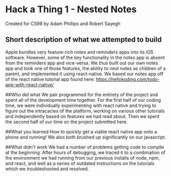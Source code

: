 # Hack a Thing 1 - Nested Notes
Created for CS98 by Adam Phillips and Robert Sayegh

## Short description of what we attempted to build
Apple bundles very feature-rich notes and reminders apps into its iOS software. However, some of the key functionality in the notes app is absent from the reminders app and vice-versa. We thus built out our own notes app and took one of those features, the ability to nest notes as children of a parent, and implemented it using react-native. We based our notes app off of the react native tutorial app found here: https://hellokoding.com/todo-app-with-react-native/

##Who did what
We pair programmed for the entirety of the project and spent all of the development time together. For the first half of our coding time, we were individually experimenting with react native and trying to figure out the intracacies of the platform, working on various other tutorials and independently based on features we had read about. Then we spent the second half of our time on the project submitted here.

##What you learned
How to quickly get a viable react native app onto a phone and running! We also both brushed up significantly on our javascript.

##What didn't work
We had a number of problems getting code to compile at the beginning. After hours of debugging, we traced it to a combination of the environment we had running from our previous installs of node, npm, and react, and well as a series of outdated instructions on the tutorials which we troubleshooted and resolved.
